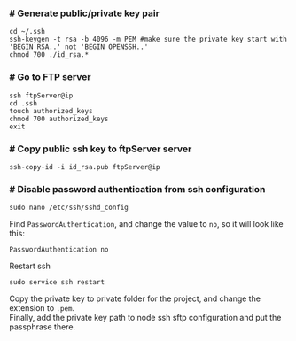 ### # Generate public/private key pair
```
cd ~/.ssh
ssh-keygen -t rsa -b 4096 -m PEM #make sure the private key start with 'BEGIN RSA..' not 'BEGIN OPENSSH..'
chmod 700 ./id_rsa.*
```

### # Go to FTP server
```
ssh ftpServer@ip
cd .ssh
touch authorized_keys
chmod 700 authorized_keys
exit
```

### # Copy public ssh key to ftpServer server
```
ssh-copy-id -i id_rsa.pub ftpServer@ip
```

### # Disable password authentication from ssh configuration
```
sudo nano /etc/ssh/sshd_config
```

Find `PasswordAuthentication`, and change the value to `no`, so it will look like this:<br>
```
PasswordAuthentication no
```

Restart ssh<br>
```
sudo service ssh restart
````

Copy the private key to private folder for the project, and change the extension to `.pem`.<br>
Finally, add the private key path to node ssh sftp configuration and put the passphrase there.<br>
